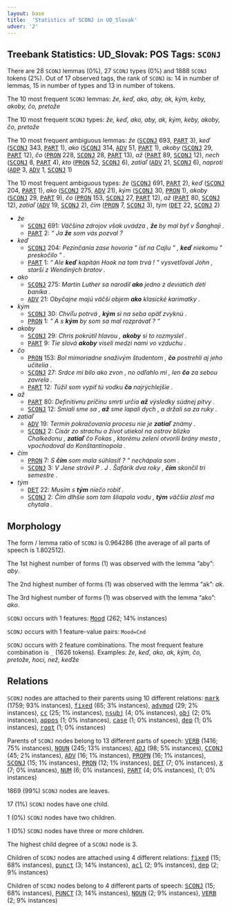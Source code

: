 ```yaml
---
layout: base
title:  'Statistics of SCONJ in UD_Slovak'
udver: '2'
---
```


## Treebank Statistics: UD_Slovak: POS Tags: `SCONJ`

There are 28 `SCONJ` lemmas (0%), 27 `SCONJ` types (0%) and 1888 `SCONJ` tokens (2%).
Out of 17 observed tags, the rank of `SCONJ` is: 14 in number of lemmas, 15 in number of types and 13 in number of tokens.

The 10 most frequent `SCONJ` lemmas: <em>že, keď, ako, aby, ak, kým, keby, akoby, čo, pretože</em>

The 10 most frequent `SCONJ` types:  <em>že, keď, ako, aby, ak, kým, keby, akoby, čo, pretože</em>

The 10 most frequent ambiguous lemmas: <em>že</em> (<tt><a href="sk-pos-SCONJ.html">SCONJ</a></tt> 693, <tt><a href="sk-pos-PART.html">PART</a></tt> 3), <em>keď</em> (<tt><a href="sk-pos-SCONJ.html">SCONJ</a></tt> 343, <tt><a href="sk-pos-PART.html">PART</a></tt> 1), <em>ako</em> (<tt><a href="sk-pos-SCONJ.html">SCONJ</a></tt> 314, <tt><a href="sk-pos-ADV.html">ADV</a></tt> 51, <tt><a href="sk-pos-PART.html">PART</a></tt> 1), <em>akoby</em> (<tt><a href="sk-pos-SCONJ.html">SCONJ</a></tt> 29, <tt><a href="sk-pos-PART.html">PART</a></tt> 12), <em>čo</em> (<tt><a href="sk-pos-PRON.html">PRON</a></tt> 228, <tt><a href="sk-pos-SCONJ.html">SCONJ</a></tt> 28, <tt><a href="sk-pos-PART.html">PART</a></tt> 13), <em>až</em> (<tt><a href="sk-pos-PART.html">PART</a></tt> 89, <tt><a href="sk-pos-SCONJ.html">SCONJ</a></tt> 12), <em>nech</em> (<tt><a href="sk-pos-SCONJ.html">SCONJ</a></tt> 8, <tt><a href="sk-pos-PART.html">PART</a></tt> 4), <em>kto</em> (<tt><a href="sk-pos-PRON.html">PRON</a></tt> 52, <tt><a href="sk-pos-SCONJ.html">SCONJ</a></tt> 6), <em>zatiaľ</em> (<tt><a href="sk-pos-ADV.html">ADV</a></tt> 21, <tt><a href="sk-pos-SCONJ.html">SCONJ</a></tt> 6), <em>naproti</em> (<tt><a href="sk-pos-ADP.html">ADP</a></tt> 3, <tt><a href="sk-pos-ADV.html">ADV</a></tt> 1, <tt><a href="sk-pos-SCONJ.html">SCONJ</a></tt> 1)

The 10 most frequent ambiguous types:  <em>že</em> (<tt><a href="sk-pos-SCONJ.html">SCONJ</a></tt> 691, <tt><a href="sk-pos-PART.html">PART</a></tt> 2), <em>keď</em> (<tt><a href="sk-pos-SCONJ.html">SCONJ</a></tt> 204, <tt><a href="sk-pos-PART.html">PART</a></tt> 1), <em>ako</em> (<tt><a href="sk-pos-SCONJ.html">SCONJ</a></tt> 275, <tt><a href="sk-pos-ADV.html">ADV</a></tt> 21), <em>kým</em> (<tt><a href="sk-pos-SCONJ.html">SCONJ</a></tt> 30, <tt><a href="sk-pos-PRON.html">PRON</a></tt> 1), <em>akoby</em> (<tt><a href="sk-pos-SCONJ.html">SCONJ</a></tt> 29, <tt><a href="sk-pos-PART.html">PART</a></tt> 9), <em>čo</em> (<tt><a href="sk-pos-PRON.html">PRON</a></tt> 153, <tt><a href="sk-pos-SCONJ.html">SCONJ</a></tt> 27, <tt><a href="sk-pos-PART.html">PART</a></tt> 12), <em>až</em> (<tt><a href="sk-pos-PART.html">PART</a></tt> 80, <tt><a href="sk-pos-SCONJ.html">SCONJ</a></tt> 12), <em>zatiaľ</em> (<tt><a href="sk-pos-ADV.html">ADV</a></tt> 19, <tt><a href="sk-pos-SCONJ.html">SCONJ</a></tt> 2), <em>čím</em> (<tt><a href="sk-pos-PRON.html">PRON</a></tt> 7, <tt><a href="sk-pos-SCONJ.html">SCONJ</a></tt> 3), <em>tým</em> (<tt><a href="sk-pos-DET.html">DET</a></tt> 22, <tt><a href="sk-pos-SCONJ.html">SCONJ</a></tt> 2)


* <em>že</em>
  * <tt><a href="sk-pos-SCONJ.html">SCONJ</a></tt> 691: <em>Väčšina zdrojov však uvádza , <b>že</b> by mal byť v Šanghaji .</em>
  * <tt><a href="sk-pos-PART.html">PART</a></tt> 2: <em>“ Ja <b>že</b> som vás pozval ?</em>
* <em>keď</em>
  * <tt><a href="sk-pos-SCONJ.html">SCONJ</a></tt> 204: <em>Pezinčania zase hovoria " ísť na Cajlu " , <b>keď</b> niekomu " preskočilo " .</em>
  * <tt><a href="sk-pos-PART.html">PART</a></tt> 1: <em>“ Ale <b>keď</b> kapitán Hook na tom trvá ! “ vysvetľoval John , starší z Wendiných bratov .</em>
* <em>ako</em>
  * <tt><a href="sk-pos-SCONJ.html">SCONJ</a></tt> 275: <em>Martin Luther sa narodil <b>ako</b> jedno z deviatich detí baníka .</em>
  * <tt><a href="sk-pos-ADV.html">ADV</a></tt> 21: <em>Obyčajne majú väčší objem <b>ako</b> klasické karimatky .</em>
* <em>kým</em>
  * <tt><a href="sk-pos-SCONJ.html">SCONJ</a></tt> 30: <em>Chvíľu potrvá , <b>kým</b> si na seba opäť zvyknú .</em>
  * <tt><a href="sk-pos-PRON.html">PRON</a></tt> 1: <em>“ A s <b>kým</b> by som sa mal rozprávať ? “</em>
* <em>akoby</em>
  * <tt><a href="sk-pos-SCONJ.html">SCONJ</a></tt> 29: <em>Chris pokrútil hlavou , <b>akoby</b> si to rozmyslel .</em>
  * <tt><a href="sk-pos-PART.html">PART</a></tt> 9: <em>Tie slová <b>akoby</b> viseli medzi nami vo vzduchu .</em>
* <em>čo</em>
  * <tt><a href="sk-pos-PRON.html">PRON</a></tt> 153: <em>Bol mimoriadne snaživým študentom , <b>čo</b> postrehli aj jeho učitelia .</em>
  * <tt><a href="sk-pos-SCONJ.html">SCONJ</a></tt> 27: <em>Srdce mi bilo ako zvon , no odľahlo mi , len <b>čo</b> za sebou zavrela .</em>
  * <tt><a href="sk-pos-PART.html">PART</a></tt> 12: <em>Túžil som vypiť tú vodku <b>čo</b> najrýchlejšie .</em>
* <em>až</em>
  * <tt><a href="sk-pos-PART.html">PART</a></tt> 80: <em>Definitívnu príčinu smrti určia <b>až</b> výsledky súdnej pitvy .</em>
  * <tt><a href="sk-pos-SCONJ.html">SCONJ</a></tt> 12: <em>Smiali sme sa , <b>až</b> sme lapali dych , a držali sa za ruky .</em>
* <em>zatiaľ</em>
  * <tt><a href="sk-pos-ADV.html">ADV</a></tt> 19: <em>Termín pokračovania procesu nie je <b>zatiaľ</b> známy .</em>
  * <tt><a href="sk-pos-SCONJ.html">SCONJ</a></tt> 2: <em>Cisár zo strachu o život utiekol na ostrov blízko Chalkedonu , <b>zatiaľ</b> čo Fokas , ktorému zelení otvorili brány mesta , vpochodoval do Konštantínopola .</em>
* <em>čím</em>
  * <tt><a href="sk-pos-PRON.html">PRON</a></tt> 7: <em>S <b>čím</b> som mala súhlasiť ? “ nechápala som .</em>
  * <tt><a href="sk-pos-SCONJ.html">SCONJ</a></tt> 3: <em>V Jene strávil P . J . Šafárik dva roky , <b>čím</b> skončil tri semestre .</em>
* <em>tým</em>
  * <tt><a href="sk-pos-DET.html">DET</a></tt> 22: <em>Musím s <b>tým</b> niečo robiť .</em>
  * <tt><a href="sk-pos-SCONJ.html">SCONJ</a></tt> 2: <em>Čím dlhšie som tam šliapala vodu , <b>tým</b> väčšia zlosť ma chytala .</em>

## Morphology

The form / lemma ratio of `SCONJ` is 0.964286 (the average of all parts of speech is 1.802512).

The 1st highest number of forms (1) was observed with the lemma “aby”: <em>aby</em>.

The 2nd highest number of forms (1) was observed with the lemma “ak”: <em>ak</em>.

The 3rd highest number of forms (1) was observed with the lemma “ako”: <em>ako</em>.

`SCONJ` occurs with 1 features: <tt><a href="sk-feat-Mood.html">Mood</a></tt> (262; 14% instances)

`SCONJ` occurs with 1 feature-value pairs: `Mood=Cnd`

`SCONJ` occurs with 2 feature combinations.
The most frequent feature combination is `_` (1626 tokens).
Examples: <em>že, keď, ako, ak, kým, čo, pretože, hoci, než, keďže</em>


## Relations

`SCONJ` nodes are attached to their parents using 10 different relations: <tt><a href="sk-dep-mark.html">mark</a></tt> (1759; 93% instances), <tt><a href="sk-dep-fixed.html">fixed</a></tt> (65; 3% instances), <tt><a href="sk-dep-advmod.html">advmod</a></tt> (29; 2% instances), <tt><a href="sk-dep-cc.html">cc</a></tt> (25; 1% instances), <tt><a href="sk-dep-nsubj.html">nsubj</a></tt> (4; 0% instances), <tt><a href="sk-dep-obj.html">obj</a></tt> (2; 0% instances), <tt><a href="sk-dep-appos.html">appos</a></tt> (1; 0% instances), <tt><a href="sk-dep-case.html">case</a></tt> (1; 0% instances), <tt><a href="sk-dep-dep.html">dep</a></tt> (1; 0% instances), <tt><a href="sk-dep-root.html">root</a></tt> (1; 0% instances)

Parents of `SCONJ` nodes belong to 13 different parts of speech: <tt><a href="sk-pos-VERB.html">VERB</a></tt> (1416; 75% instances), <tt><a href="sk-pos-NOUN.html">NOUN</a></tt> (245; 13% instances), <tt><a href="sk-pos-ADJ.html">ADJ</a></tt> (98; 5% instances), <tt><a href="sk-pos-CCONJ.html">CCONJ</a></tt> (45; 2% instances), <tt><a href="sk-pos-ADV.html">ADV</a></tt> (16; 1% instances), <tt><a href="sk-pos-PROPN.html">PROPN</a></tt> (16; 1% instances), <tt><a href="sk-pos-SCONJ.html">SCONJ</a></tt> (15; 1% instances), <tt><a href="sk-pos-PRON.html">PRON</a></tt> (12; 1% instances), <tt><a href="sk-pos-DET.html">DET</a></tt> (7; 0% instances), <tt><a href="sk-pos-X.html">X</a></tt> (7; 0% instances), <tt><a href="sk-pos-NUM.html">NUM</a></tt> (6; 0% instances), <tt><a href="sk-pos-PART.html">PART</a></tt> (4; 0% instances),  (1; 0% instances)

1869 (99%) `SCONJ` nodes are leaves.

17 (1%) `SCONJ` nodes have one child.

1 (0%) `SCONJ` nodes have two children.

1 (0%) `SCONJ` nodes have three or more children.

The highest child degree of a `SCONJ` node is 3.

Children of `SCONJ` nodes are attached using 4 different relations: <tt><a href="sk-dep-fixed.html">fixed</a></tt> (15; 68% instances), <tt><a href="sk-dep-punct.html">punct</a></tt> (3; 14% instances), <tt><a href="sk-dep-acl.html">acl</a></tt> (2; 9% instances), <tt><a href="sk-dep-dep.html">dep</a></tt> (2; 9% instances)

Children of `SCONJ` nodes belong to 4 different parts of speech: <tt><a href="sk-pos-SCONJ.html">SCONJ</a></tt> (15; 68% instances), <tt><a href="sk-pos-PUNCT.html">PUNCT</a></tt> (3; 14% instances), <tt><a href="sk-pos-NOUN.html">NOUN</a></tt> (2; 9% instances), <tt><a href="sk-pos-VERB.html">VERB</a></tt> (2; 9% instances)

